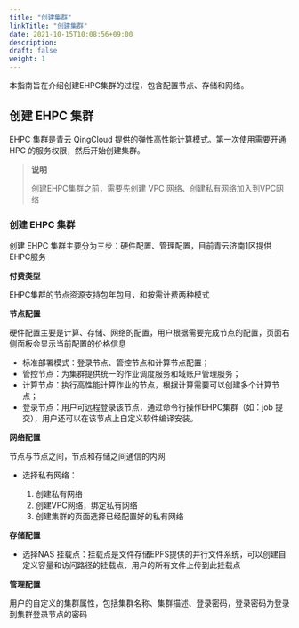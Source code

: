 ```yaml
---
title: "创建集群"
linkTitle: "创建集群"
date: 2021-10-15T10:08:56+09:00
description:
draft: false
weight: 1
---
```



本指南旨在介绍创建EHPC集群的过程，包含配置节点、存储和网络。

## 创建 EHPC 集群

EHPC 集群是青云 QingCloud 提供的弹性高性能计算模式。第一次使用需要开通 HPC 的服务权限，然后开始创建集群。

> **说明**
>
> 创建EHPC集群之前，需要先创建 VPC 网络、创建私有网络加入到VPC网络



### 创建 EHPC 集群

创建 EHPC 集群主要分为三步：硬件配置、管理配置，目前青云济南1区提供EHPC服务

**付费类型**

EHPC集群的节点资源支持包年包月，和按需计费两种模式



**节点配置**

硬件配置主要是计算、存储、网络的配置，用户根据需要完成节点的配置，页面右侧面板会显示当前配置的价格信息

* 标准部署模式：登录节点、管控节点和计算节点配置；
* 管控节点：为集群提供统一的作业调度服务和域账户管理服务；
* 计算节点：执行高性能计算作业的节点，根据计算需要可以创建多个计算节点；
* 登录节点：用户可远程登录该节点，通过命令行操作EHPC集群（如：job 提交），用户还可以在该节点上自定义软件编译安装。



**网络配置**

节点与节点之间，节点和存储之间通信的内网

* 选择私有网络：

  1. 创建私有网络
  2. 创建VPC网络，绑定私有网络
  3. 创建集群的页面选择已经配置好的私有网络

  

**存储配置**

* 选择NAS 挂载点：挂载点是文件存储EPFS提供的并行文件系统，可以创建自定义容量和访问路径的挂载点，用户的所有文件上传到此挂载点



**管理配置**

用户的自定义的集群属性，包括集群名称、集群描述、登录密码，登录密码为登录到集群登录节点的密码
